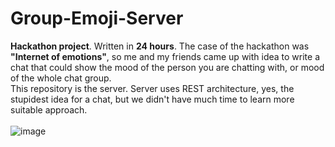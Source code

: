 # Group-Emoji-Server
**Hackathon project**. Written in **24 hours**. The case of the hackathon was **"Internet of emotions"**, so me and my friends came up with idea to write a chat
that could show the mood of the person you are chatting with, or mood of the whole chat group.<br>
This repository is the server. Server uses REST architecture, yes, the stupidest idea for a chat, but we didn't have much time to learn more suitable approach.<br><br>
![image](https://user-images.githubusercontent.com/45130182/219961376-06c8cdfe-959e-48b8-8ba1-8f6233fc1cc0.png)
